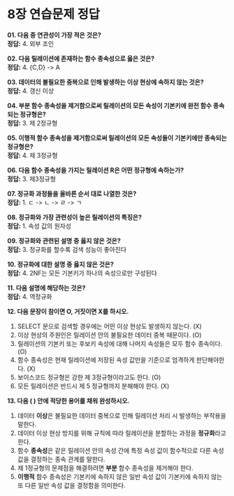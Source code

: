 # 8장 연습문제 정답

**01. 다음 중 연관성이 가장 적은 것은?**  
**정답:** 4. 외부 조인

**02. 다음 릴레이션에 존재하는 함수 종속성으로 옳은 것은?**  
**정답:** 4. {C,D} -> A

**03. 데이터의 불필요한 중복으로 인해 발생하는 이상 현상에 속하지 않는 것은?**  
**정답:** 4. 갱신 이상

**04. 부분 함수 종속성을 제거함으로써 릴레이션의 모든 속성이 기본키에 완전 함수 종속되는 정규형은?**  
**정답:** 3. 제 2정규형

**05. 이행적 함수 종속성을 제거함으로써 릴레이션의 모든 속성들이 기본키에만 종속되는 정규형은?**  
**정답:** 4. 제 3정규형

**06. 다음 함수 종속성을 가지는 릴레이션 R은 어떤 정규형에 속하는가?**  
**정답:** 3. 제3정규형

**07. 정규화 과정들을 올바른 순서 대로 나열한 것은?**  
**정답:** 1. ㄷ -> ㄴ -> ㄹ -> ㄱ

**08. 정규화와 가장 관련성이 높은 릴레이션의 특징은?**  
**정답:** 1. 속성 값의 원자성

**09. 정규화와 관련된 설명 중 옳지 않은 것은?**  
**정답:** 3. 정규화를 할수록 검색 성능이 좋아진다

**10. 정규화에 대한 설명 중 옳지 않은 것은?**  
**정답:** 4. 2NF는 모든 기본키가 하나의 속성으로만 구성된다

**11. 다음 설명에 해당하는 것은?**  
**정답:** 4. 역정규화

**12. 다음 문장이 참이면 O, 거짓이면 X를 하시오.**  
1. SELECT 문으로 검색할 경우에는 어떤 이상 현상도 발생하지 않는다. (X)  
2. 이상 현상의 주원인은 릴레이션 안의 불필요한 데이터 중복 때문이다. (O)  
3. 릴레이션의 기본키 또는 후보키 속성에 대해 나머지 속성들은 모두 함수 종속이다. (O)  
4. 함수 종속성은 현재 릴레이션에 저장된 속성 값만을 기준으로 엄격하게 판단해야한다. (X)  
5. 보이스코드 정규형은 강한 제 3정규형이라고도 한다. (O)  
6. 모든 릴레이션은 반드시 제 5 정규형까지 분해해야 한다. (X)

**13. 다음 ( ) 안에 적당한 용어를 채워 완성하시오.**  
1. 데이터 **이상**은 불필요한 데이터 중복으로 인해 릴레이션 처리 시 발생하는 부작용을 말한다.  
2. 데이터 이상 현상 방지를 위해 규칙에 따라 릴레이션을 분할하는 과정을 **정규화**라고 한다.  
3. 함수 **종속성**은 같은 릴레이션 안의 속성 간에 특정 속성 값이 함수적으로 다른 속성 값을 결정하는 종속 관계를 말한다.  
4. 제 1정규형의 문제점을 해결하려면 **부분** 함수 종속성을 제거해야 한다.  
5. **이행적** 함수 종속성은 기본키에 속하지 않은 일반 속성 값이 기본키에 속하지 않는 또 다른 일반 속성 값을 결정함을 의미한다.


